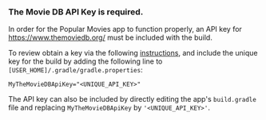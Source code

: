 ### The Movie DB API Key is required.

In order for the Popular Movies app to function properly, an API key for https://www.themoviedb.org/ must be included with the build.

To  review obtain a key via the following [instructions](https://www.themoviedb.org/faq/api), and include the unique key for the build by adding the following line to `[USER_HOME]/.gradle/gradle.properties`:

`MyTheMovieDBApiKey="<UNIQUE_API_KEY>"`

The API key can also be included by directly editing the app's `build.gradle` file and replacing `MyTheMovieDBApiKey` by `'<UNIQUE_API_KEY>'`.
